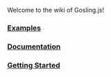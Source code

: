 Welcome to the wiki of Gosling.js!
### [Examples](https://github.com/gosling-lang/gosling.jswiki/Examples)
### [Documentation](https://github.com/gosling-lang/gosling.jswiki/Documentation)
### [Getting Started](https://github.com/gosling-lang/gosling.jswiki/GettingStarted)


